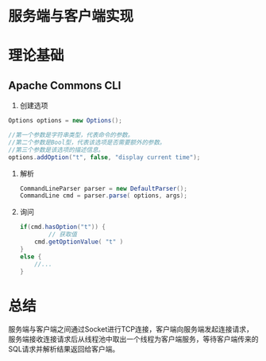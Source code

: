 # 服务端与客户端实现

# 理论基础

## **Apache Commons CLI**

1.  创建选项

```java
Options options = new Options();

//第一个参数是字符串类型，代表命令的参数。
//第二个参数是Bool型，代表该选项是否需要额外的参数。
//第三个参数是该选项的描述信息。
options.addOption("t", false, "display current time");
```

1. 解析
    
    ```java
    CommandLineParser parser = new DefaultParser();
    CommandLine cmd = parser.parse( options, args);
    ```
    
2. 询问
    
    ```java
    if(cmd.hasOption("t")) {
    		// 获取值
        cmd.getOptionValue( "t" )
    }
    else {
        //...
    }
    ```
    

# 总结

服务端与客户端之间通过Socket进行TCP连接，客户端向服务端发起连接请求，服务端接收连接请求后从线程池中取出一个线程为客户端服务，等待客户端传来的SQL请求并解析结果返回给客户端。